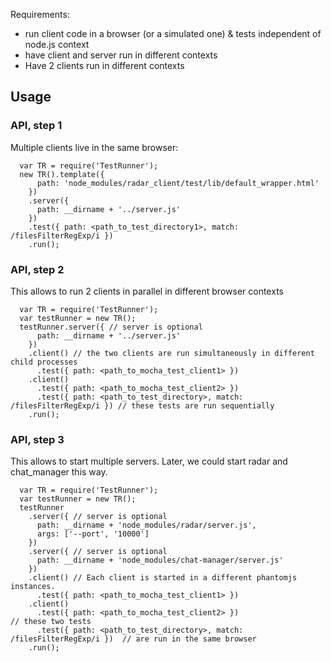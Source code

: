 
Requirements:
- run client code in a browser (or a simulated one) & tests independent of node.js context
- have client and server run in different contexts
- Have 2 clients run in different contexts


## Usage


### API, step 1

Multiple clients live in the same browser:

```
  var TR = require('TestRunner');
  new TR().template({
      path: 'node_modules/radar_client/test/lib/default_wrapper.html'
    })
    .server({
      path: __dirname + '../server.js'
    })
    .test({ path: <path_to_test_directory1>, match: /filesFilterRegExp/i })
    .run();
```

### API, step 2

This allows to run 2 clients in parallel in different browser contexts

```
  var TR = require('TestRunner');
  var testRunner = new TR();
  testRunner.server({ // server is optional
      path: __dirname + '../server.js'
    })
    .client() // the two clients are run simultaneously in different child processes
      .test({ path: <path_to_mocha_test_client1> })
    .client()
      .test({ path: <path_to_mocha_test_client2> })
      .test({ path: <path_to_test_directory>, match: /filesFilterRegExp/i }) // these tests are run sequentially
    .run();
```

### API, step 3

This allows to start multiple servers. Later, we could start radar and chat_manager this way.

```
  var TR = require('TestRunner');
  var testRunner = new TR();
  testRunner
    .server({ // server is optional
      path: __dirname + 'node_modules/radar/server.js',
      args: ['--port', '10000']
    })
    .server({ // server is optional
      path: __dirname + 'node_modules/chat-manager/server.js'
    })
    .client() // Each client is started in a different phantomjs instances.
      .test({ path: <path_to_mocha_test_client1> })
    .client()
      .test({ path: <path_to_mocha_test_client2> })                           // these two tests
      .test({ path: <path_to_test_directory>, match: /filesFilterRegExp/i })  // are run in the same browser
    .run();
```